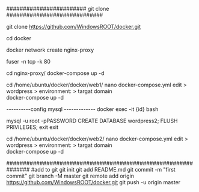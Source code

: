 ######################## git clone #############################

git clone https://github.com/WindowsROOT/docker.git

cd docker

docker network create nginx-proxy 

fuser -n tcp -k 80

cd nginx-proxy/
docker-compose up -d

cd /home/ubuntu/docker/docker/web1/
nano docker-compose.yml
edit > wordpress > environment: > targat domain  
docker-compose up -d

----------config mysql -------------
docker exec -it {id} bash

mysql -u root -pPASSWORD
CREATE DATABASE wordpress2;
FLUSH PRIVILEGES;
exit
exit

cd /home/ubuntu/docker/docker/web2/
nano docker-compose.yml
edit > wordpress > environment: > targat domain  
docker-compose up -d






###############################################################
#add to git 
git init
git add README.md
git commit -m "first commit"
git branch -M master
git remote add origin https://github.com/WindowsROOT/docker.git
git push -u origin master


